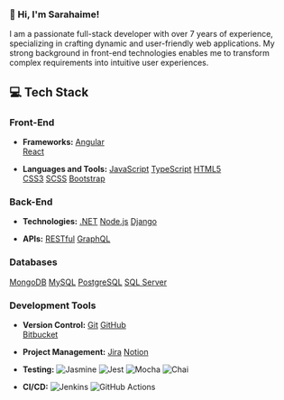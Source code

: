 ### 👋 Hi, I'm Sarahaime!

I am a passionate full-stack developer with over 7 years of experience, specializing in crafting dynamic and user-friendly web applications. My strong background in front-end technologies enables me to transform complex requirements into intuitive user experiences. 

## 💻 Tech Stack

### Front-End
- **Frameworks:** 
  [Angular](https://img.shields.io/badge/angular-%23DD0031.svg?style=for-the-badge&logo=angular&logoColor=white)  
  [React](https://img.shields.io/badge/react-%2320232a.svg?style=for-the-badge&logo=react&logoColor=%2361DAFB)
    
- **Languages and Tools:** 
  [JavaScript](https://img.shields.io/badge/javascript-%23323330.svg?style=for-the-badge&logo=javascript&logoColor=%23F7DF1E)
  [TypeScript](https://img.shields.io/badge/typescript-%23007ACC.svg?style=for-the-badge&logo=typescript&logoColor=white) 
  [HTML5](https://img.shields.io/badge/html5-%23E34F26.svg?style=for-the-badge&logo=html5&logoColor=white) <br>
  [CSS3](https://img.shields.io/badge/css3-%231572B6.svg?style=for-the-badge&logo=css3&logoColor=white)
  [SCSS](https://img.shields.io/badge/SASS-hotpink.svg?style=for-the-badge&logo=SASS&logoColor=white)
  [Bootstrap](https://img.shields.io/badge/bootstrap-%238511FA.svg?style=for-the-badge&logo=bootstrap&logoColor=white)

### Back-End
- **Technologies:**
  [.NET](https://img.shields.io/badge/.NET-5C2D91?style=for-the-badge&logo=.net&logoColor=white)
  [Node.js](https://img.shields.io/badge/node.js-6DA55F?style=for-the-badge&logo=node.js&logoColor=white) 
  [Django](https://img.shields.io/badge/django-%23092E20.svg?style=for-the-badge&logo=django&logoColor=white)

- **APIs:** 
  [RESTful](https://img.shields.io/badge/RESTful-5A67D8?style=for-the-badge&logo=rest&logoColor=white) 
  [GraphQL](https://img.shields.io/badge/-GraphQL-E10098?style=for-the-badge&logo=graphql&logoColor=white)

### Databases
  [MongoDB](https://img.shields.io/badge/MongoDB-%234ea94b.svg?style=for-the-badge&logo=mongodb&logoColor=white)
  [MySQL](https://img.shields.io/badge/mysql-4479A1.svg?style=for-the-badge&logo=mysql&logoColor=white)
  [PostgreSQL](https://img.shields.io/badge/PostgreSQL-%23316192.svg?style=for-the-badge&logo=postgresql&logoColor=white) 
  [SQL Server](https://img.shields.io/badge/SQL%20Server-CC2927?style=for-the-badge&logo=microsoft%20sql%20server&logoColor=white)

### Development Tools
- **Version Control:** 
  [Git](https://img.shields.io/badge/git-%23F05033.svg?style=for-the-badge&logo=git&logoColor=white) 
  [GitHub](https://img.shields.io/badge/github-%23121011.svg?style=for-the-badge&logo=github&logoColor=white)  
  [Bitbucket](https://img.shields.io/badge/bitbucket-%230047B3.svg?style=for-the-badge&logo=bitbucket&logoColor=white)
    
- **Project Management:** 
  [Jira](https://img.shields.io/badge/jira-%230A0FFF.svg?style=for-the-badge&logo=jira&logoColor=white) 
  [Notion](https://img.shields.io/badge/Notion-%23000000.svg?style=for-the-badge&logo=notion&logoColor=white) 
  
- **Testing:**
  ![Jasmine](https://img.shields.io/badge/jasmine-%238A4182.svg?style=for-the-badge&logo=jasmine&logoColor=white)
  ![Jest](https://img.shields.io/badge/-jest-%23C21325?style=for-the-badge&logo=jest&logoColor=white)
  ![Mocha](https://img.shields.io/badge/-mocha-%238D6748?style=for-the-badge&logo=mocha&logoColor=white)
  ![Chai](https://img.shields.io/badge/-chai-%23F7F2E5?style=for-the-badge&logo=chai&logoColor=white)

- **CI/CD:** 
  ![Jenkins](https://img.shields.io/badge/jenkins-%232C5263.svg?style=for-the-badge&logo=jenkins&logoColor=white)
  ![GitHub Actions](https://img.shields.io/badge/github%20actions-%232671E5.svg?style=for-the-badge&logo=githubactions&logoColor=white)







<!--
**sarahaime/sarahaime** is a ✨ _special_ ✨ repository because its `README.md` (this file) appears on your GitHub profile.

Here are some ideas to get you started:

- 🔭 I’m currently working on ...
- 🌱 I’m currently learning ...
- 👯 I’m looking to collaborate on ...
- 🤔 I’m looking for help with ...
- 💬 Ask me about ...
- 📫 How to reach me: ...
- 😄 Pronouns: ...
- ⚡ Fun fact: ...
-->
